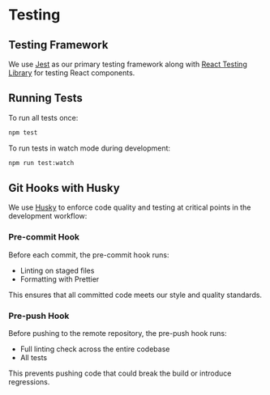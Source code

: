 # Testing

## Testing Framework

We use [Jest](https://jestjs.io/) as our primary testing framework along with [React Testing Library](https://testing-library.com/docs/react-testing-library/intro) for testing React components.

## Running Tests

To run all tests once:

```bash
npm test
```

To run tests in watch mode during development:

```bash
npm run test:watch
```

## Git Hooks with Husky

We use [Husky](https://typicode.github.io/husky/) to enforce code quality and testing at critical points in the development workflow:

### Pre-commit Hook

Before each commit, the pre-commit hook runs:

- Linting on staged files
- Formatting with Prettier

This ensures that all committed code meets our style and quality standards.

### Pre-push Hook

Before pushing to the remote repository, the pre-push hook runs:

- Full linting check across the entire codebase
- All tests

This prevents pushing code that could break the build or introduce regressions.
